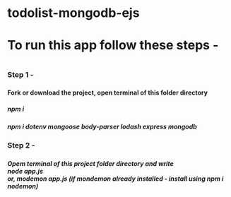 # todolist-mongodb-ejs

<h1> To run this app follow these steps - <h1/>
<h3> Step 1 - <h3/>
<h4> Fork or download the project, open terminal of this folder directory <h4/>
<h5> npm i <h5/>
<h5> npm i dotenv mongoose body-parser lodash express mongodb <h5/>


<h3> Step 2 - <h3/>
<h5> Opem terminal of this project folder directory and write <br/>
node app.js <br/>
or, modemon app.js (if mondemon already installed - install using npm i nodemon) <h5/> 
